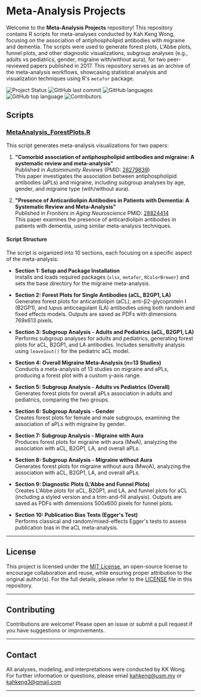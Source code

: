 # Meta-Analysis Projects

Welcome to the **Meta-Analysis Projects** repository! This repository contains R scripts for meta-analyses conducted by Kah Keng Wong, focusing on the association of antiphospholipid antibodies with migraine and dementia. The scripts were used to generate forest plots, L'Abbe plots, funnel plots, and other diagnostic visualizations, subgroup analyses (e.g., adults vs pediatrics, gender, migraine with/without aura), for two peer-reviewed papers published in 2017. This repository serves as an archive of the meta-analysis workflows, showcasing statistical analysis and visualization techniques using R's `metafor` package.

![Project Status](https://img.shields.io/badge/status-active-brightgreen)
![GitHub last commit](https://img.shields.io/github/last-commit/kahkengwong/Meta-analysis_Projects)
![GitHub languages](https://img.shields.io/github/languages/count/kahkengwong/Meta-analysis_Projects)
![GitHub top language](https://img.shields.io/github/languages/top/kahkengwong/Meta-analysis_Projects)
![Contributors](https://img.shields.io/github/contributors/kahkengwong/Meta-analysis_Projects)

## Scripts

### [MetaAnalysis_ForestPlots.R](MetaAnalysis_ForestPlots.R)

This script generates meta-analysis visualizations for two papers:

1. **"Comorbid association of antiphospholipid antibodies and migraine: A systematic review and meta-analysis"**  
   Published in *Autoimmunity Reviews* (PMID: [28279839](https://pubmed.ncbi.nlm.nih.gov/28279839/))  
   This paper investigates the association between antiphospholipid antibodies (aPLs) and migraine, including subgroup analyses by age, gender, and migraine type 
   (with/without aura).

2. **"Presence of Anticardiolipin Antibodies in Patients with Dementia: A Systematic Review and Meta-Analysis"**  
   Published in *Frontiers in Aging Neuroscience* PMID: [28824414](https://pubmed.ncbi.nlm.nih.gov/28824414/)  
   This paper examines the presence of anticardiolipin antibodies in patients with dementia, using similar meta-analysis techniques.

#### Script Structure

The script is organized into 10 sections, each focusing on a specific aspect of the meta-analysis:

- **Section 1: Setup and Package Installation**  
  Installs and loads required packages (`xlsx`, `metafor`, `RColorBrewer`) and sets the base directory for the migraine meta-analysis.

- **Section 2: Forest Plots for Single Antibodies (aCL, B2GP1, LA)**  
  Generates forest plots for anticardiolipin (aCL), anti-β2-glycoprotein I (B2GP1), and lupus anticoagulant (LA) antibodies using both random and fixed effects models. Outputs are saved as PDFs with dimensions 769x613 pixels.

- **Section 3: Subgroup Analysis - Adults and Pediatrics (aCL, B2GP1, LA)**  
  Performs subgroup analyses for adults and pediatrics, generating forest plots for aCL, B2GP1, and LA antibodies. Includes sensitivity analysis using `leave1out()` for the pediatric aCL model.

- **Section 4: Overall Migraine Meta-Analysis (n=13 Studies)**  
  Conducts a meta-analysis of 13 studies on migraine and aPLs, producing a forest plot with a custom y-axis range.

- **Section 5: Subgroup Analysis - Adults vs Pediatrics (Overall)**  
  Generates forest plots for overall aPLs association in adults and pediatrics, comparing the two groups.

- **Section 6: Subgroup Analysis - Gender**  
  Creates forest plots for female and male subgroups, examining the association of aPLs with migraine by gender.

- **Section 7: Subgroup Analysis - Migraine with Aura**  
  Produces forest plots for migraine with aura (MwA), analyzing the association with aCL, B2GP1, LA, and overall aPLs.

- **Section 8: Subgroup Analysis - Migraine without Aura**  
  Generates forest plots for migraine without aura (MwoA), analyzing the association with aCL, B2GP1, LA, and overall aPLs.

- **Section 9: Diagnostic Plots (L'Abbe and Funnel Plots)**  
  Creates L'Abbe plots for aCL, B2GP1, and LA, and funnel plots for aCL (including a styled version and a trim-and-fill analysis). Outputs are saved as PDFs with dimensions 500x600 pixels for funnel plots.

- **Section 10: Publication Bias Tests (Egger's Test)**  
  Performs classical and random/mixed-effects Egger's tests to assess publication bias in the aCL meta-analysis.

---

## License
This project is licensed under the [MIT License](https://github.com/kahkengwong/GAM_PRSS_REML_Project/blob/main/LICENSE), an open-source license to encourage collaboration and reuse, while ensuring proper attribution to the original author(s). For the full details, please refer to the [LICENSE](https://github.com/kahkengwong/GAM_PRSS_REML_Project/blob/main/LICENSE) file in this repository.


---

## Contributing
Contributions are welcome! Please open an issue or submit a pull request if you have suggestions or improvements.

---

## Contact
All analyses, modeling, and interpretations were conducted by KK Wong. For further information or questions, please email [kahkeng@usm.my](mailto:kahkeng@usm.my) or [kahkeng3@gmail.com](mailto:kahkeng3@gmail.com)

---
